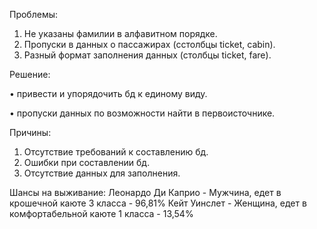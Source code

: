 Проблемы:
1.	Не указаны фамилии в алфавитном порядке.
2.	Пропуски в данных о пассажирах (cстолбцы ticket, cabin).
3.	Разный формат заполнения данных (столбцы ticket, fare).

Решение: 

•	привести и упорядочить бд к единому виду.

•	пропуски данных по возможности найти в первоисточнике.

Причины:
1.	Отсутствие требований к составлению бд.
2.	Ошибки при составлении бд.
3.	Отсутствие данных для заполнения.

Шансы на выживание: 
Леонардо Ди Каприо - Мужчина, едет в крошечной каюте 3 класса - 96,81%
Кейт Уинслет - Женщина, едет в комфортабельной каюте 1 класса - 13,54%

